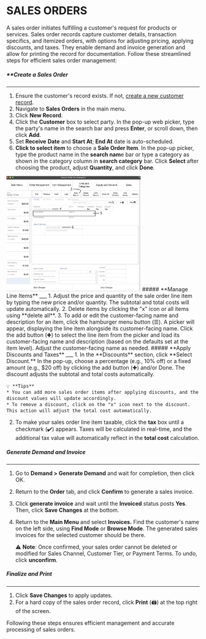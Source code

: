 # SALES ORDERS

A sales order initiates fulfilling a customer's request for products or services. Sales order records capture customer details, transaction specifics, and itemized orders, with options for adjusting pricing, applying discounts, and taxes. They enable demand and invoice generation and allow for printing the record for documentation. Follow these streamlined steps for efficient sales order management:
##### **Create a Sales Order
___
1. Ensure the customer's record exists. If not, [create a new customer record](https://github.com/Fx-Professional-Services/HorizonDocs/blob/sales_order/Horizon%20User%20Guide/03%20Customers/Create%20a%20New%20Customer%20Record.md).
2. Navigate to **Sales Orders** in the main menu. 
3. Click **New Record**. 
4. Click the **Customer** box to select party. In the pop-up web picker, type the party's name in the search bar and press **Enter**, or scroll down, then click **Add**.
5. Set **Receive** **Date** and **Start At**; **End At** date is auto-scheduled.
6. **Click to select item** to choose a **Sale Order Item**. In the pop-up picker, type the product name in the **search nam**e bar or type a category as shown in the category column in **search category** bar. Click **Select** after choosing the product, adjust **Quantity**, and click **Done**. 

<img src="https://github.com/Fx-Professional-Services/HorizonDocs/blob/main/assets/01_create_sales_orders.png" width="350" height="300">
##### **Manage Line Items**
___
1. Adjust the price and quantity of the sale order line item by typing the new price and/or quantity. The subtotal and total costs will update automatically.
2. Delete items by clicking the "x" icon or all items using **delete all**.
3. To add or edit the customer-facing name and description for an item, click the hamburger menu button (☰). A picker will appear, displaying the line item alongside its customer-facing name. Click the add button (✚) to select the line item from the picker and load its customer-facing name and description (based on the defaults set at the item level). Adjust the customer-facing name as needed.
##### **Apply Discounts and Taxes**
___
1. In the **Discounts** section, click **Select Discount.** In the pop-up, choose a percentage (e.g., 10% off) or a fixed amount (e.g., $20 off) by clicking the add button (✚) and/or Done. The discount adjusts the subtotal and total costs automatically.

	💡 **Tips**
	* You can add more sales order items after applying discounts, and the discount values will update accordingly. 
	* To remove a discount, click on the "x" icon next to the discount. This action will adjust the total cost automatically.

2. To make your sales order line item taxable, click the **tax** box until a checkmark (✔️) appears. Taxes will be calculated in real-time, and the additional tax value will automatically reflect in the **total cost** calculation. 
##### **Generate Demand and Invoice**
___
1. Go to **Demand > Generate Demand** and wait for completion, then click OK.
2. Return to the **Order** tab, and click **Confirm** to generate a sales invoice. 
3. Click **generate invoice** and wait until the **Invoiced** status posts **Yes**. Then, click **Save Changes** at the bottom. 
4. Return to the **Main Menu** and select **Invoices.** Find the customer's name on the left side, using **Find Mode** or **Browse Mode**. The generated sales invoices for the selected customer should be there.

	⚠️ **Note**: Once confirmed, your sales order cannot be deleted or modified for Sales Channel, Customer Tier, or Payment Terms. To undo, click **unconfirm**.

##### **Finalize and Print**
_____
1. Click **Save Changes** to apply updates.
2. For a hard copy of the sales order record, click **Print** (🖨️) at the top right of the screen.

Following these steps ensures efficient management and accurate processing of sales orders.